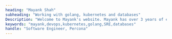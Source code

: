 ```yaml
---
heading: "Mayank Shah"
subheading: "Working with golang, kubernetes and databases"
Description: "Welcome to Mayank's website. Mayank has over 3 years of experience in with Golang, Kubernetes, databases and backend engineering"
keywords: "mayank,devops,kubernetes,golang,SRE,databases"
handle: "Software Engineer, Percona"
---
```

